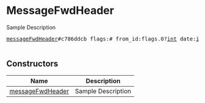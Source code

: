 # MessageFwdHeader

Sample Description

<pre>
<a href="../constructor/messageFwdHeader.md">messageFwdHeader</a>#c786ddcb flags:# from_id:flags.0?<a href="../type/int.md">int</a> date:<a href="../type/int.md">int</a> channel_id:flags.1?<a href="../type/int.md">int</a> channel_post:flags.2?<a href="../type/int.md">int</a> = <a href="../type/MessageFwdHeader.md">MessageFwdHeader</a>;

</pre>

## Constructors

| Name | Description |
|------|-------------|
| [messageFwdHeader](../constructor/messageFwdHeader.md) | Sample Description |

